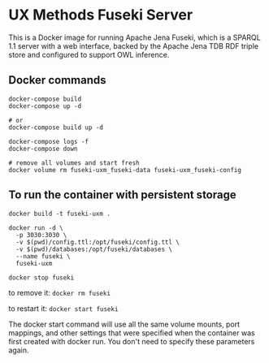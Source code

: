 # UX Methods Fuseki Server

This is a Docker image for running Apache Jena Fuseki, which is a SPARQL 1.1 server with a web interface, backed by the Apache Jena TDB RDF triple store and configured to support OWL inference.

## Docker commands
```shell
docker-compose build
docker-compose up -d

# or 
docker-compose build up -d

docker-compose logs -f
docker-compose down

# remove all volumes and start fresh
docker volume rm fuseki-uxm_fuseki-data fuseki-uxm_fuseki-config
```

## To run the container with persistent storage

`docker build -t fuseki-uxm .`

```
docker run -d \
  -p 3030:3030 \
  -v $(pwd)/config.ttl:/opt/fuseki/config.ttl \
  -v $(pwd)/databases:/opt/fuseki/databases \
  --name fuseki \
  fuseki-uxm
```

`docker stop fuseki`

to remove it:
`docker rm fuseki`

to restart it:
`docker start fuseki`

The docker start command will use all the same volume mounts, port mappings, and other settings that were specified when the container was first created with docker run. You don't need to specify these parameters again.